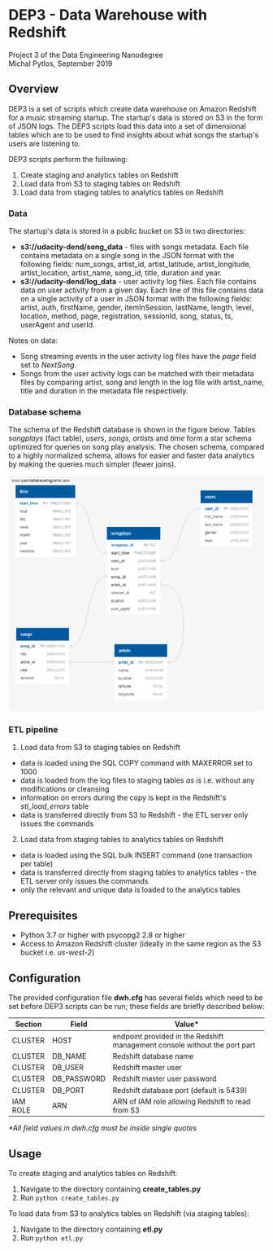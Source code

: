 # DEP3 - Data Warehouse with Redshift
Project 3 of the Data Engineering Nanodegree <br>
Michal Pytlos, September 2019

## Overview
DEP3 is a set of scripts which create data warehouse on Amazon Redshift for a music streaming startup. The startup's data is stored on S3 in the form of JSON logs. The DEP3 scripts load this data into a set of dimensional tables which are to be used to find insights about what songs the startup's users are listening to.  

DEP3 scripts perform the following:
1. Create staging and analytics tables on Redshift
2. Load data from S3 to staging tables on Redshift
3. Load data from staging tables to analytics tables on Redshift

### Data
The startup's data is stored in a public bucket on S3 in two directories:
* **s3://udacity-dend/song_data** - files with songs metadata. Each file contains metadata on a single song in the JSON format with the following fields: num_songs, artist_id, artist_latitude, artist_longitude, artist_location, artist_name, song_id, title, duration and year.
* **s3://udacity-dend/log_data** - user activity log files. Each file contains data on user activity from a given day. Each line of this file contains data on a single activity of a user in JSON format with the following fields: artist, auth, firstName, gender, itemInSession, lastName, length, level, location, method, page, registration, sessionId, song, status, ts, userAgent and userId.

Notes on data:
* Song streaming events in the user activity log files have the *page* field set to *NextSong*.
* Songs from the user activity logs can be matched with their metadata files by comparing artist, song and length in the log file with artist_name, title and duration in the metadata file respectively.

### Database schema
The schema of the Redshift database is shown in the figure below. Tables *songplays* (fact table), *users*, *songs*, *artists* and *time* form a star schema optimized for queries on song play analysis. The chosen schema, compared to a highly normalized schema, allows for easier and faster data analytics by making the queries much simpler (fewer joins).

![Database schema](db_schema.png)

### ETL pipeline

1. Load data from S3 to staging tables on Redshift
  * data is loaded using the SQL COPY command with MAXERROR set to 1000
  * data is loaded from the log files to staging tables *as is* i.e. without any modifications or cleansing
  * information on errors during the copy is kept in the Redshift's *stl_load_errors* table
  * data is transferred directly from S3 to Redshift - the ETL server only issues the commands
2. Load data from staging tables to analytics tables on Redshift
  * data is loaded using the SQL bulk INSERT command (one transaction per table)
  * data is transferred directly from staging tables to analytics tables - the ETL server only issues the commands
  * only the relevant and unique data is loaded to the analytics tables

## Prerequisites
* Python 3.7 or higher with psycopg2 2.8 or higher
* Access to Amazon Redshift cluster (ideally in the same region as the S3 bucket i.e. *us-west-2*)

## Configuration
The provided configuration file **dwh.cfg** has several fields which need to be set before DEP3 scripts can be run; these fields are briefly described below:

| Section | Field  | Value*|
| -------| --------|-------|
| CLUSTER| HOST| endpoint provided in the Redshift management console without the port part|
| CLUSTER| DB_NAME| Redshift database name|
| CLUSTER| DB_USER| Redshift master user|
| CLUSTER| DB_PASSWORD| Redshift master user password|
| CLUSTER| DB_PORT| Redshift database port (default is 5439)|
| IAM ROLE| ARN| ARN of IAM role allowing Redshift to read from S3|

*&ast;All field values in dwh.cfg must be inside single quotes*

## Usage
To create staging and analytics tables on Redshift:
1. Navigate to the directory containing **create_tables.py**
2. Run `python create_tables.py`

To load data from S3 to analytics tables on Redshift (via staging tables):
1. Navigate to the directory containing **etl.py**
2. Run `python etl.py`
